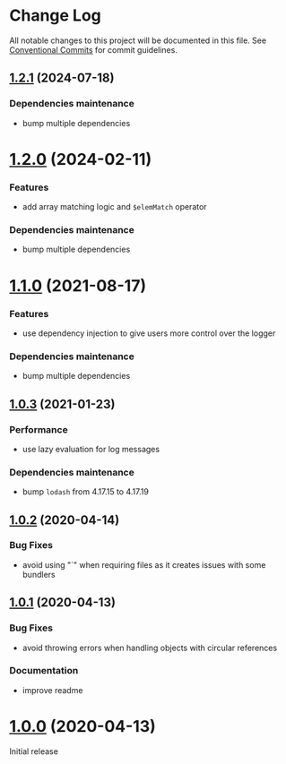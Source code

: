 # Change Log

All notable changes to this project will be documented in this file.
See [Conventional Commits](https://conventionalcommits.org) for commit guidelines.

## [1.2.1](https://github.com/gaelhameon/json-query-matcher/compare/v1.2.0...v1.2.1) (2024-07-18)


### Dependencies maintenance

* bump multiple dependencies


# [1.2.0](https://github.com/gaelhameon/json-query-matcher/compare/v1.1.0...v1.2.0) (2024-02-11)

### Features

* add array matching logic and `$elemMatch` operator

### Dependencies maintenance

* bump multiple dependencies

# [1.1.0](https://github.com/gaelhameon/json-query-matcher/compare/v1.0.3...v1.1.0) (2021-08-17)

### Features

* use dependency injection to give users more control over the logger

### Dependencies maintenance

* bump multiple dependencies


## [1.0.3](https://github.com/gaelhameon/json-query-matcher/compare/v1.0.2...v1.0.3) (2021-01-23)


### Performance

* use lazy evaluation for log messages

### Dependencies maintenance

* bump `lodash` from 4.17.15 to 4.17.19


## [1.0.2](https://github.com/gaelhameon/json-query-matcher/compare/v1.0.1...v1.0.2) (2020-04-14)


### Bug Fixes

* avoid using "`" when requiring files as it creates issues with some bundlers


## [1.0.1](https://github.com/gaelhameon/json-query-matcher/compare/v1.0.0...v1.0.1) (2020-04-13)


### Bug Fixes

* avoid throwing errors when handling objects with circular references 


### Documentation

* improve readme





# [1.0.0](https://github.com/gaelhameon/json-query-matcher/releases/tag/v1.0.0) (2020-04-13)

Initial release
